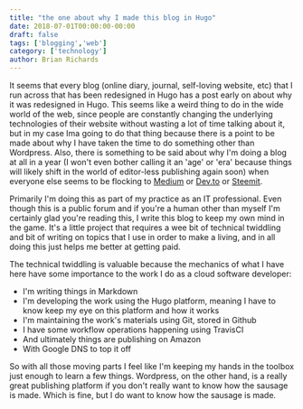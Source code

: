 ```yaml
---
title: "the one about why I made this blog in Hugo"
date: 2018-07-01T00:00:00-00:00
draft: false
tags: ['blogging','web']
category: ['technology']
author: Brian Richards
---
```


It seems that every blog (online diary, journal, self-loving website, etc) that I run across that has been redesigned in Hugo has a post early on about why it was redesigned in Hugo. This seems like a weird thing to do in the wide world of the web, since people are constantly changing the underlying technologies of their website without wasting a lot of time talking about it, but in my case Ima going to do that thing because there is a point to be made about why I have taken the time to do something other than Wordpress. Also, there is something to be said about why I'm doing a blog at all in a year (I won't even bother calling it an 'age' or 'era' because things will likely shift in the world of editor-less publishing again soon) when everyone else seems to be flocking to [Medium](https://medium.com/) or [Dev.to](https://dev.to/) or [Steemit](https://steemit.com/).

Primarily I'm doing this as part of my practice as an IT professional. Even though this is a public forum and if you're a human other than myself I'm certainly glad you're reading this, I write this blog to keep my own mind in the game. It's a little project that requires a wee bit of technical twiddling and bit of writing on topics that I use in order to make a living, and in all doing this just helps me better at getting paid.

The technical twiddling is valuable because the mechanics of what I have here have some importance to the work I do as a cloud software developer:

* I'm writing things in Markdown
* I'm developing the work using the Hugo platform, meaning I have to know keep my eye on this platform and how it works
* I'm maintaining the work's materials using Git, stored in Github
* I have some workflow operations happening using TravisCI
* And ultimately things are publishing on Amazon
* With Google DNS to top it off

So with all those moving parts I feel like I'm keeping my hands in the toolbox just enough to learn a few things. Wordpress, on the other hand, is a really great publishing platform if you don't really want to know how the sausage is made. Which is fine, but I do want to know how the sausage is made.

